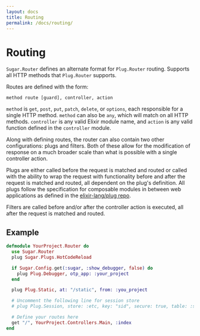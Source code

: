 ```yaml
---
layout: docs
title: Routing
permalink: /docs/routing/
---
```


# Routing

`Sugar.Router` defines an alternate format for `Plug.Router` routing. Supports all HTTP methods that `Plug.Router` supports.

Routes are defined with the form:

    method route [guard], controller, action

`method` is `get`, `post`, `put`, `patch`, `delete`, or `options`, each responsible for a single HTTP method. `method` can also be `any`, which will match on all HTTP methods. `controller` is any valid Elixir module name, and `action` is any valid function defined in the `controller` module.

Along with defining routes, the router can also contain two other configurations: plugs and filters. Both of these allow for the modification of response on a much broader scale than what is possible with a single controller action.

Plugs are either called before the request is matched and routed or called with the ability to wrap the request with functionality before and after the request is matched and routed, all dependent on the plug's definition. All plugs follow the specification for composable modules in between web applications as defined in the [elixir-lang/plug repo](https://github.com/elixir-lang/plug/blob/master/lib/plug.ex#L1).

Filters are called before and/or after the controller action is executed, all after the request is matched and routed.

## Example

```elixir
defmodule YourProject.Router do
  use Sugar.Router
  plug Sugar.Plugs.HotCodeReload

  if Sugar.Config.get(:sugar, :show_debugger, false) do
    plug Plug.Debugger, otp_app: :your_project
  end

  plug Plug.Static, at: "/static", from: :you_project

  # Uncomment the following line for session store
  # plug Plug.Session, store: :etc, key: "sid", secure: true, table: :session

  # Define your routes here
  get "/", YourProject.Controllers.Main, :index
end
```
